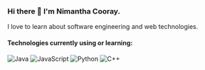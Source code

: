 ### Hi there 👋 I'm Nimantha Cooray.
I love to learn about software engineering and web technologies.

#### Technologies currently using or learning:
![Java](https://img.shields.io/badge/Java-ED8B00?style=for-the-badge&logo=openjdk&logoColor=white)
![JavaScript](https://img.shields.io/badge/javascript-%23323330.svg?style=for-the-badge&logo=javascript&logoColor=%23F7DF1E)
![Python](https://img.shields.io/badge/python-3670A0?style=for-the-badge&logo=python&logoColor=ffdd54)
![C++]( 	https://img.shields.io/badge/C%2B%2B-00599C?style=for-the-badge&logo=c%2B%2B&logoColor=white)
